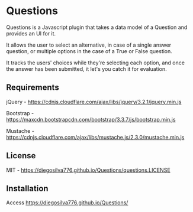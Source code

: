 # Questions
Questions is a Javascript plugin that takes a data model of a Question and provides an UI for it. 

It allows the user to select an alternative, in case of a single answer question, or multiple options in the case of a True or False question. 

It tracks the users' choices while they're selecting each option, and once the answer has been submitted, it let's you catch it for evaluation.

## Requirements
jQuery - https://cdnjs.cloudflare.com/ajax/libs/jquery/3.2.1/jquery.min.js

Bootstrap - https://maxcdn.bootstrapcdn.com/bootstrap/3.3.7/js/bootstrap.min.js

Mustache - https://cdnjs.cloudflare.com/ajax/libs/mustache.js/2.3.0/mustache.min.js

## License
MIT - https://diegosilva776.github.io/Questions/questions.LICENSE

## Installation
Access https://diegosilva776.github.io/Questions/